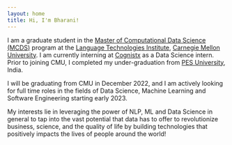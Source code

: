 ```yaml
---
layout: home
title: Hi, I'm Bharani!
---
```

I am a graduate student in the [Master of Computational Data Science (MCDS)](https://mcds.cs.cmu.edu/) program at the 
[Language Technologies Institute](https://www.lti.cs.cmu.edu/), [Carnegie Mellon University](https://www.cmu.edu/).
I am currently interning at [Cognistx](https://www.cognistx.com/) as a Data Science intern. Prior to joining CMU, I completed my under-graduation from [PES University](https://pes.edu/), India. 

I will be graduating from CMU in December 2022, and I am actively looking for full time roles in the fields of Data Science, Machine Learning 
and Software Engineering starting early 2023.

My interests lie in leveraging the power of NLP, ML and Data Science in general to tap into the vast potential that data has to offer 
to revolutionize business, science, and the quality of life by building technologies that positively impacts the lives of people around the world!





